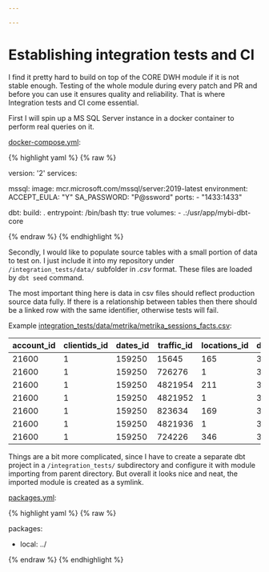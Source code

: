 ```yaml
---

---
```

# Establishing integration tests and CI

I find it pretty hard to build on top of the CORE DWH module if it is not stable enough. Testing of the whole module during every patch and PR and before you can use it ensures quality and reliability. That is where Integration tests and CI come essential.

First I will spin up a MS SQL Server instance in a docker container to perform real queries on it.

[docker-compose.yml](https://github.com/kzzzr/mybi-dbt-core/blob/master/docker-compose.yml):

{% highlight yaml %}
{% raw %}

version: '2'
services:

mssql:
image: mcr.microsoft.com/mssql/server:2019-latest
environment:
ACCEPT_EULA: "Y"
SA_PASSWORD: "P@ssword"
ports:
\- "1433:1433"

dbt:
build: .
entrypoint: /bin/bash
tty: true
volumes:
\- .:/usr/app/mybi-dbt-core

{% endraw %}
{% endhighlight %}

Secondly, I would like to populate source tables with a small portion of data to test on. I just include it into my repository under `/integration_tests/data/` subfolder in _.csv_ format. These files are loaded by `dbt seed` command.

The most important thing here is data in csv files should reflect production source data fully. If there is a relationship between tables then there should be a linked row with the same identifier, otherwise tests will fail.

Example [integration_tests/data/metrika/metrika_sessions_facts.csv](https://github.com/kzzzr/mybi-dbt-core/blob/master/integration_tests/data/metrika/metrika_sessions_facts.csv):

| account_id | clientids_id | dates_id | traffic_id | locations_id | devices_id | sessions | bounces | pageviews | duration |
| --- | --- | --- | --- | --- | --- | --- | --- | --- | --- |
| 21600 | 1 | 159250 | 15645 | 165 | 35 | 1 | 0 | 11 | 240.00 |
| 21600 | 1 | 159250 | 726276 | 1 | 35 | 1 | 0 | 3 | 101.00 |
| 21600 | 1 | 159250 | 4821954 | 211 | 34 | 1 | 0 | 6 | 137.00 |
| 21600 | 1 | 159250 | 4821952 | 1 | 34 | 1 | 0 | 1 | 22.00 |
| 21600 | 1 | 159250 | 823634 | 169 | 34 | 1 | 0 | 1 | 15.00 |
| 21600 | 1 | 159250 | 4821936 | 1 | 35 | 1 | 1 | 1 | 0.00 |
| 21600 | 1 | 159250 | 724226 | 346 | 35 | 1 | 0 | 8 | 303.00 |

Things are a bit more complicated, since I have to create a separate dbt project in a `/integration_tests/` subdirectory and configure it with module importing from parent directory. But overall it looks nice and neat, the imported module is created as a symlink.

[packages.yml](https://github.com/kzzzr/mybi-dbt-core/blob/master/integration_tests/packages.yml):

{% highlight yaml %}
{% raw %}

packages:
   - local: ../
   
{% endraw %}
{% endhighlight %}   